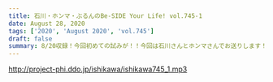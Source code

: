 ```yaml
---
title: 石川・ホンマ・ぶるんのBe-SIDE Your Life! vol.745-1
date: August 28, 2020
tags: ['2020', 'August 2020', 'vol.745']
draft: false
summary: 8/20収録！今回初めての試みが！！今回は石川さんとホンマさんでお送りします！
---
```


http://project-phi.ddo.jp/ishikawa/ishikawa745_1.mp3
